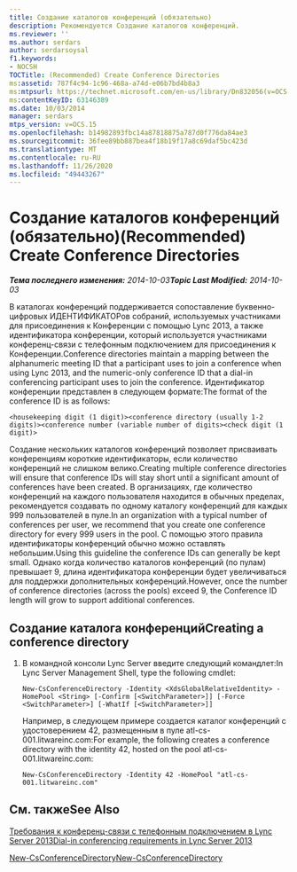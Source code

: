 ```yaml
---
title: Создание каталогов конференций (обязательно)
description: Рекомендуется Создание каталогов конференций.
ms.reviewer: ''
ms.author: serdars
author: serdarsoysal
f1.keywords:
- NOCSH
TOCTitle: (Recommended) Create Conference Directories
ms:assetid: 787f4c94-1c96-468a-a74d-e06b7bd4b8a3
ms:mtpsurl: https://technet.microsoft.com/en-us/library/Dn832056(v=OCS.15)
ms:contentKeyID: 63146389
ms.date: 10/03/2014
manager: serdars
mtps_version: v=OCS.15
ms.openlocfilehash: b14982893fbc14a87818875a787d0f776da84ae3
ms.sourcegitcommit: 36fee89bb887bea4f18b19f17a8c69daf5bc423d
ms.translationtype: MT
ms.contentlocale: ru-RU
ms.lasthandoff: 11/26/2020
ms.locfileid: "49443267"
---
```

# <a name="recommended-create-conference-directories"></a><span data-ttu-id="d3c8b-103">Создание каталогов конференций (обязательно)</span><span class="sxs-lookup"><span data-stu-id="d3c8b-103">(Recommended) Create Conference Directories</span></span>

<div data-xmlns="http://www.w3.org/1999/xhtml">

<div class="topic" data-xmlns="http://www.w3.org/1999/xhtml" data-msxsl="urn:schemas-microsoft-com:xslt" data-cs="https://msdn.microsoft.com/">

<div data-asp="https://msdn2.microsoft.com/asp">



</div>

<div id="mainSection">

<div id="mainBody"><span data-ttu-id="d3c8b-104">

<span> </span></span><span class="sxs-lookup"><span data-stu-id="d3c8b-104">

<span> </span></span></span>

<span data-ttu-id="d3c8b-105">_**Тема последнего изменения:** 2014-10-03_</span><span class="sxs-lookup"><span data-stu-id="d3c8b-105">_**Topic Last Modified:** 2014-10-03_</span></span>

<span data-ttu-id="d3c8b-106">В каталогах конференций поддерживается сопоставление буквенно-цифровых ИДЕНТИФИКАТОРов собраний, используемых участниками для присоединения к Конференции с помощью Lync 2013, а также идентификатора конференции, который используется участниками конференц-связи с телефонным подключением для присоединения к Конференции.</span><span class="sxs-lookup"><span data-stu-id="d3c8b-106">Conference directories maintain a mapping between the alphanumeric meeting ID that a participant uses to join a conference when using Lync 2013, and the numeric-only conference ID that a dial-in conferencing participant uses to join the conference.</span></span> <span data-ttu-id="d3c8b-107">Идентификатор конференции представлен в следующем формате:</span><span class="sxs-lookup"><span data-stu-id="d3c8b-107">The format of the conference ID is as follows:</span></span>

    <housekeeping digit (1 digit)><conference directory (usually 1-2 digits)><conference number (variable number of digits><check digit (1 digit)>

<span data-ttu-id="d3c8b-108">Создание нескольких каталогов конференций позволяет присваивать конференциям короткие идентификаторы, если количество конференций не слишком велико.</span><span class="sxs-lookup"><span data-stu-id="d3c8b-108">Creating multiple conference directories will ensure that conference IDs will stay short until a significant amount of conferences have been created.</span></span> <span data-ttu-id="d3c8b-109">В организациях, где количество конференций на каждого пользователя находится в обычных пределах, рекомендуется создавать по одному каталогу конференций для каждых 999 пользователей в пуле.</span><span class="sxs-lookup"><span data-stu-id="d3c8b-109">In an organization with a typical number of conferences per user, we recommend that you create one conference directory for every 999 users in the pool.</span></span> <span data-ttu-id="d3c8b-110">С помощью этого правила идентификаторы конференций обычно можно оставлять небольшим.</span><span class="sxs-lookup"><span data-stu-id="d3c8b-110">Using this guideline the conference IDs can generally be kept small.</span></span> <span data-ttu-id="d3c8b-111">Однако когда количество каталогов конференций (по пулам) превышает 9, длина идентификатора конференции будет увеличиваться для поддержки дополнительных конференций.</span><span class="sxs-lookup"><span data-stu-id="d3c8b-111">However, once the number of conference directories (across the pools) exceed 9, the Conference ID length will grow to support additional conferences.</span></span>

<div>

## <a name="creating-a-conference-directory"></a><span data-ttu-id="d3c8b-112">Создание каталога конференций</span><span class="sxs-lookup"><span data-stu-id="d3c8b-112">Creating a conference directory</span></span>

1.  <span data-ttu-id="d3c8b-113">В командной консоли Lync Server введите следующий командлет:</span><span class="sxs-lookup"><span data-stu-id="d3c8b-113">In Lync Server Management Shell, type the following cmdlet:</span></span>
    
        New-CsConferenceDirectory -Identity <XdsGlobalRelativeIdentity> -HomePool <String> [-Confirm [<SwitchParameter>]] [-Force <SwitchParameter>] [-WhatIf [<SwitchParameter>]]
    
    <span data-ttu-id="d3c8b-114">Например, в следующем примере создается каталог конференций с удостоверением 42, размещенным в пуле atl-cs-001.litwareinc.com:</span><span class="sxs-lookup"><span data-stu-id="d3c8b-114">For example, the following creates a conference directory with the identity 42, hosted on the pool atl-cs-001.litwareinc.com:</span></span>
    
        New-CsConferenceDirectory -Identity 42 -HomePool "atl-cs-001.litwareinc.com"

</div>

<div>

## <a name="see-also"></a><span data-ttu-id="d3c8b-115">См. также</span><span class="sxs-lookup"><span data-stu-id="d3c8b-115">See Also</span></span>


[<span data-ttu-id="d3c8b-116">Требования к конференц-связи с телефонным подключением в Lync Server 2013</span><span class="sxs-lookup"><span data-stu-id="d3c8b-116">Dial-in conferencing requirements in Lync Server 2013</span></span>](lync-server-2013-dial-in-conferencing-requirements.md)  


[<span data-ttu-id="d3c8b-117">New-CsConferenceDirectory</span><span class="sxs-lookup"><span data-stu-id="d3c8b-117">New-CsConferenceDirectory</span></span>](https://docs.microsoft.com/powershell/module/skype/New-CsConferenceDirectory)  
  

<span data-ttu-id="d3c8b-118"></div>

</div>

<span> </span>

</div>

</div>

</span><span class="sxs-lookup"><span data-stu-id="d3c8b-118"></div>

</div>

<span> </span>

</div>

</div>

</span></span></div>

